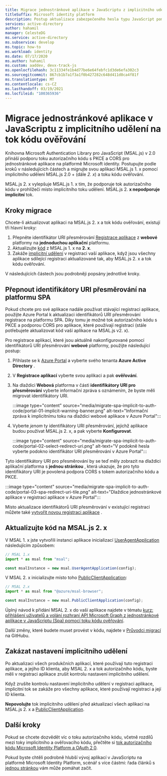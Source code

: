 ```yaml
---
title: Migrace jednostránkové aplikace v JavaScriptu z implicitního udělení na tok autorizačního kódu | Azure
titleSuffix: Microsoft identity platform
description: Postup aktualizace zabezpečeného hesla typu JavaScript pomocí MSAL.js 1. x a implicitního toku udělení pro MSAL.js 2. x a toku autorizačního kódu s podporou PKCE a CORS.
services: active-directory
author: hahamil
manager: CelesteDG
ms.service: active-directory
ms.subservice: develop
ms.topic: how-to
ms.workload: identity
ms.date: 07/17/2020
ms.author: hahamil
ms.custom: aaddev, devx-track-js
ms.openlocfilehash: 3c11334fe1b4d77be6e64febfc1d3de6efa302c3
ms.sourcegitcommit: 867cb1b7a1f3a1f0b427282c648d411d0ca4f81f
ms.translationtype: MT
ms.contentlocale: cs-CZ
ms.lasthandoff: 03/19/2021
ms.locfileid: "100365936"
---
```

# <a name="migrate-a-javascript-single-page-app-from-implicit-grant-to-auth-code-flow"></a>Migrace jednostránkové aplikace v JavaScriptu z implicitního udělení na tok kódu ověřování

Knihovna Microsoft Authentication Library pro JavaScript (MSAL.js) v 2.0 přináší podporu toku autorizačního kódu s PKCE a CORS pro jednostránkové aplikace na platformě Microsoft identity. Postupujte podle kroků v následujících částech a migrujte svou aplikaci MSAL.js 1. x pomocí implicitního udělení MSAL.js 2.0 + (dále *2. x*) a toku kódu ověřování.

MSAL.js 2. x vylepšuje MSAL.js 1. x tím, že podporuje tok autorizačního kódu v prohlížeči místo implicitního toku udělení. MSAL.js 2. **x nepodporuje implicitní** tok.

## <a name="migration-steps"></a>Kroky migrace

Chcete-li aktualizovat aplikaci na MSAL.js 2. x a tok kódu ověřování, existují tři hlavní kroky:

1. Přepněte identifikátor URI přesměrování [Registrace aplikace](#switch-redirect-uris-to-spa-platform) z **webové** platformy na **jednoduchou aplikační** platformu.
1. Aktualizujte [kód](#switch-redirect-uris-to-spa-platform) z MSAL.js 1. x na **2. x**.
1. Zakáže [implicitní udělení](#disable-implicit-grant-settings) v registraci vaší aplikace, když jsou všechny aplikace sdílející registraci aktualizované tak, aby MSAL.js 2. x a tok kódu ověřování.

V následujících částech jsou podrobněji popsány jednotlivé kroky.

## <a name="switch-redirect-uris-to-spa-platform"></a>Přepnout identifikátory URI přesměrování na platformu SPA

Pokud chcete pro své aplikace nadále používat stávající registraci aplikace, použijte Azure Portal k aktualizaci identifikátorů URI přesměrování registrace na platformu SPA. Díky tomu je možné tok autorizačního kódu s PKCE a podporou CORS pro aplikace, které používají registraci (stále potřebujete aktualizovat kód vaší aplikace na MSAL.js v2. x).

Pro registrace aplikací, které jsou aktuálně nakonfigurované pomocí identifikátorů URI přesměrování **webové** platformy, použijte následující postup:

1. Přihlaste se k <a href="https://portal.azure.com/" target="_blank">Azure Portal</a> a vyberte svého tenanta **Azure Active Directory** .
1. V **Registrace aplikací** vyberte svou aplikaci a pak **ověřování**.
1. Na dlaždici **Webová** platforma v části **identifikátory URI pro přesměrování** vyberte informační zpráva s oznámením, že byste měli migrovat identifikátory URI.

    :::image type="content" source="media/migrate-spa-implicit-to-auth-code/portal-01-implicit-warning-banner.png" alt-text="Informační zpráva k implicitnímu toku na dlaždici webové aplikace v Azure Portal":::
1. Vyberte *jenom* ty identifikátory URI přesměrování, jejichž aplikace budou používat MSAL.js 2. x, a pak vyberte **Konfigurovat**.

    :::image type="content" source="media/migrate-spa-implicit-to-auth-code/portal-02-select-redirect-uri.png" alt-text="V podokně hesla vyberte podokno identifikátor URI přesměrování v Azure Portal":::

Tyto identifikátory URI pro přesměrování by se teď měly zobrazit na dlaždici aplikační platforma s **jednou stránkou** , která ukazuje, že pro tyto identifikátory URI je povolená podpora CORS s tokem autorizačního kódu a PKCE.

:::image type="content" source="media/migrate-spa-implicit-to-auth-code/portal-03-spa-redirect-uri-tile.png" alt-text="Dlaždice jednostránkové aplikace v registraci aplikace v Azure Portal":::

Místo aktualizace identifikátorů URI přesměrování v existující registraci můžete také [vytvořit novou registraci aplikace](scenario-spa-app-registration.md) .

## <a name="update-your-code-to-msaljs-2x"></a>Aktualizujte kód na MSAL.js 2. x

V MSAL 1. x jste vytvořili instanci aplikace inicializací [UserAgentApplication][msal-js-useragentapplication] následujícím způsobem:

```javascript
// MSAL 1.x
import * as msal from "msal";

const msalInstance = new msal.UserAgentApplication(config);
```

V MSAL 2. x inicializujte místo toho [PublicClientApplication][msal-js-publicclientapplication]:

```javascript
// MSAL 2.x
import * as msal from "@azure/msal-browser";

const msalInstance = new msal.PublicClientApplication(config);
```

Úplný návod k přidání MSAL 2. x do vaší aplikace najdete v tématu [kurz: přihlášení uživatelů a volání rozhraní API Microsoft Graph z jednostránkové aplikace v JavaScriptu (Spa) pomocí toku kódu ověřování](tutorial-v2-javascript-auth-code.md).

Další změny, které budete muset provést v kódu, najdete v [Průvodci migrací](https://github.com/AzureAD/microsoft-authentication-library-for-js/blob/dev/lib/msal-browser/docs/v1-migration.md) na GitHubu.

## <a name="disable-implicit-grant-settings"></a>Zakázat nastavení implicitního udělení

Po aktualizaci všech produkčních aplikací, které používají tuto registraci aplikace, a jejího ID klienta, aby MSAL 2. x a tok autorizačního kódu, byste měli v registraci aplikace zrušit kontrolu nastavení implicitního udělení.

Když zrušíte kontrolu nastavení implicitního udělení v registraci aplikace, implicitní tok se zakáže pro všechny aplikace, které používají registraci a její ID klienta.

**Nepovolujte** tok implicitního udělení před aktualizací všech aplikací na MSAL.js 2. x a [PublicClientApplication][msal-js-publicclientapplication].

## <a name="next-steps"></a>Další kroky

Pokud se chcete dozvědět víc o toku autorizačního kódu, včetně rozdílů mezi toky implicitního a ověřovacího kódu, přečtěte si [tok autorizačního kódu Microsoft Identity Platform a OAuth 2,0](v2-oauth2-auth-code-flow.md).

Pokud byste chtěli podrobně hlubší vývoj aplikací v JavaScriptu na platformě Microsoft Identity Platform, scénář s více částmi: řada článků s [jednou stránkou](scenario-spa-overview.md) vám může pomáhat začít.

<!-- LINKS - external -->
[msal-js-useragentapplication]: https://azuread.github.io/microsoft-authentication-library-for-js/ref/classes/_azure_msal.useragentapplication.html
[msal-js-publicclientapplication]: https://azuread.github.io/microsoft-authentication-library-for-js/ref/classes/_azure_msal_browser.publicclientapplication.html
